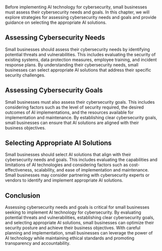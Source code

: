 
Before implementing AI technology for cybersecurity, small businesses must assess their cybersecurity needs and goals. In this chapter, we will explore strategies for assessing cybersecurity needs and goals and provide guidance on selecting the appropriate AI solutions.

Assessing Cybersecurity Needs
-----------------------------

Small businesses should assess their cybersecurity needs by identifying potential threats and vulnerabilities. This includes evaluating the security of existing systems, data protection measures, employee training, and incident response plans. By understanding their cybersecurity needs, small businesses can select appropriate AI solutions that address their specific security challenges.

Assessing Cybersecurity Goals
-----------------------------

Small businesses must also assess their cybersecurity goals. This includes considering factors such as the level of security required, the desired outcomes of AI implementations, and the resources available for implementation and maintenance. By establishing clear cybersecurity goals, small businesses can ensure that AI solutions are aligned with their business objectives.

Selecting Appropriate AI Solutions
----------------------------------

Small businesses should select AI solutions that align with their cybersecurity needs and goals. This includes evaluating the capabilities and limitations of AI technologies and considering factors such as cost-effectiveness, scalability, and ease of implementation and maintenance. Small businesses may consider partnering with cybersecurity experts or vendors to identify and implement appropriate AI solutions.

Conclusion
----------

Assessing cybersecurity needs and goals is critical for small businesses seeking to implement AI technology for cybersecurity. By evaluating potential threats and vulnerabilities, establishing clear cybersecurity goals, and selecting appropriate AI solutions, small businesses can optimize their security posture and achieve their business objectives. With careful planning and implementation, small businesses can leverage the power of AI technology while maintaining ethical standards and promoting transparency and accountability.
